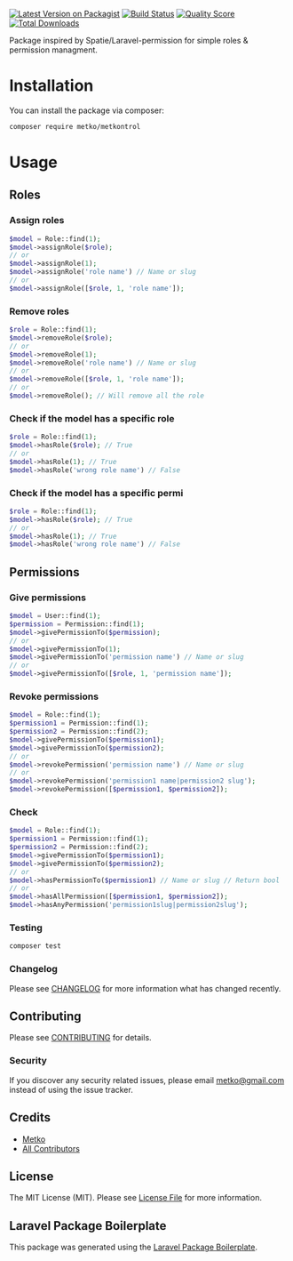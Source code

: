 [![Latest Version on Packagist](https://img.shields.io/packagist/v/metko/metkontrol.svg?style=flat-square)](https://packagist.org/packages/metko/metkontrol)
[![Build Status](https://img.shields.io/travis/metko/metkontrol/master.svg?style=flat-square)](https://travis-ci.org/metko/metkontrol)
[![Quality Score](https://img.shields.io/scrutinizer/g/metko/metkontrol.svg?style=flat-square)](https://scrutinizer-ci.com/g/metko/metkontrol)
[![Total Downloads](https://img.shields.io/packagist/dt/metko/metkontrol.svg?style=flat-square)](https://packagist.org/packages/metko/metkontrol)

Package inspired by Spatie/Laravel-permission for simple roles & permission managment.


# Installation

You can install the package via composer:

```bash
composer require metko/metkontrol
```

# Usage

## Roles

### Assign roles
``` php
$model = Role::find(1);
$model->assignRole($role);
// or
$model->assignRole(1);
$model->assignRole('role name') // Name or slug
// or
$model->assignRole([$role, 1, 'role name']);
```

### Remove roles
``` php
$role = Role::find(1);
$model->removeRole($role);
// or
$model->removeRole(1);
$model->removeRole('role name') // Name or slug
// or
$model->removeRole([$role, 1, 'role name']);
// or
$model->removeRole(); // Will remove all the role
```

### Check if the model has a specific role
``` php
$role = Role::find(1);
$model->hasRole($role); // True
// or
$model->hasRole(1); // True
$model->hasRole('wrong role name') // False
```

### Check if the model has a specific permi
``` php
$role = Role::find(1);
$model->hasRole($role); // True
// or
$model->hasRole(1); // True
$model->hasRole('wrong role name') // False
```

## Permissions

### Give permissions

``` php
$model = User::find(1);
$permission = Permission::find(1);
$model->givePermissionTo($permission);
// or
$model->givePermissionTo(1);
$model->givePermissionTo('permission name') // Name or slug
// or
$model->givePermissionTo([$role, 1, 'permission name']);
```

### Revoke permissions

``` php
$model = Role::find(1);
$permission1 = Permission::find(1);
$permission2 = Permission::find(2);
$model->givePermissionTo($permission1);
$model->givePermissionTo($permission2);
// or
$model->revokePermission('permission name') // Name or slug
// or
$model->revokePermission('permission1 name|permission2 slug');
$model->revokePermission([$permission1, $permission2]);
```

### Check

``` php
$model = Role::find(1);
$permission1 = Permission::find(1);
$permission2 = Permission::find(2);
$model->givePermissionTo($permission1);
$model->givePermissionTo($permission2);
// or
$model->hasPermissionTo($permission1) // Name or slug // Return bool
// or
$model->hasAllPermission([$permission1, $permission2]);
$model->hasAnyPermission('permission1slug|permission2slug');
```

### Testing

``` bash
composer test
```

### Changelog

Please see [CHANGELOG](CHANGELOG.md) for more information what has changed recently.

## Contributing

Please see [CONTRIBUTING](CONTRIBUTING.md) for details.

### Security

If you discover any security related issues, please email metko@gmail.com instead of using the issue tracker.

## Credits

- [Metko](https://github.com/metko)
- [All Contributors](../../contributors)

## License

The MIT License (MIT). Please see [License File](LICENSE.md) for more information.

## Laravel Package Boilerplate

This package was generated using the [Laravel Package Boilerplate](https://laravelpackageboilerplate.com).
